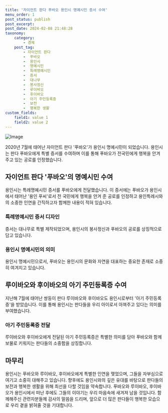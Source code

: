 ```yaml
---
title: '자이언트 판다 푸바오 용인시 명예시민 증서 수여'
menu_order: 1
post_status: publish
post_excerpt: 
post_date: 2024-02-08 21:48:28
taxonomy:
    category:
        - 경제
    post_tag:
        - 자이언트 판다
        -  푸바오
        -  용인시
        -  명예시민
        -  특례명예시민
        -  증서
        -  대나무
        -  봉사정신
        -  루이바오
        -  후이바오
        -  아기 주민등록증
        -  보전
        -  행복한 생활
custom_fields:
    field1: value 1
    field2: value 2
---
```


![Image](https://imgnews.pstatic.net/image/243/2024/02/08/0000056195_001_20240208181004011.jpg?type=w647)

2020년 7월에 태어난 자이언트 판다 '푸바오'가 용인시 명예시민이 되었습니다. 용인시는 판다 푸바오에게 특별 증서를 수여하며 이를 통해 푸바오가 전국민에게 행복을 안겨주고 있는 공로를 인정했습니다.
## 자이언트 판다 '푸바오'의 명예시민 수여
용인시는 특례명예시민 증서를 푸바오에게 전달했습니다. 이 증서에는 푸바오가 용인시에서 태어난 '용인 푸씨'로서 전 국민에게 행복을 안겨 준 공로를 인정하고 용인특례시와의 소중한 인연을 간직하고자 함께한 내용이 적혀 있습니다.
### 특례명예시민 증서 디자인
증서는 대나무로 특별 제작되었으며, 용인시의 봉사정신과 푸바오의 공로를 상징적으로 담고 있습니다.
### 용인시 명예시민의 의미
용인시 명예시민으로서, 푸바오는 용인시의 문화와 자연을 대표하는 중요한 존재로 소중히 여겨지고 있습니다.
## 루이바오와 후이바오의 아기 주민등록증 수여
지난해 7월에 태어난 쌍둥이 판다 루이바오와 후이바오도 용인시로부터 '아기 주민등록증'을 받았습니다. 이를 통해 용인시는 판다들을 우리 아이로서 아껴주고 있다는 의미를 부여했습니다.
### 아기 주민등록증 전달
루이바오와 후이바오에게 전달된 아기 주민등록증은 특별한 의미를 담아 푸바오와 함께 보물로 키워지는 판다들의 소중함을 상징합니다.
## 마무리
용인시는 푸바오와 루이바오, 후이바오에게 특별한 인연을 맺었으며, 그들을 자부심으로 여기고 소중히 대해주고 있습니다. 향후에도 용인시와의 깊은 유대를 바탕으로 판다들의 보전과 행복한 생활을 위해 최선을 다할 것임을 약속합니다. 푸바오와 루이바오, 후이바오가 용인시에서 떠난 후에도 그들의 이야기는 우리 마음속에 새겨져 남을 것입니다. 함께해주신 관련자분들께 감사의 말씀을 드리며, 앞으로 더 많은 판다들이 행복한 모습으로 우리 곁을 밝혀줄 것을 기대합니다.
